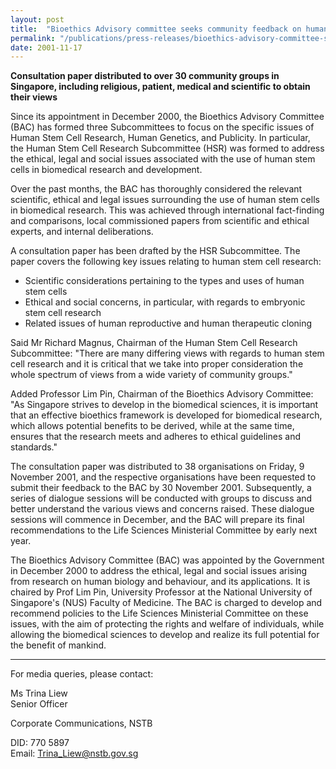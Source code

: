 ```yaml
---
layout: post
title:  "Bioethics Advisory committee seeks community feedback on human stem cell research"
permalink: "/publications/press-releases/bioethics-advisory-committee-seeks-community-feedback-on-human-stem-cell-research"
date: 2001-11-17
---
```


**Consultation paper distributed to over 30 community groups in Singapore, including religious, patient, medical and scientific to obtain their views**

Since its appointment in December 2000, the Bioethics Advisory Committee (BAC) has formed three Subcommittees to focus on the specific issues of Human Stem Cell Research, Human Genetics, and Publicity. In particular, the Human Stem Cell Research Subcommittee (HSR) was formed to address the ethical, legal and social issues associated with the use of human stem cells in biomedical research and development.

Over the past months, the BAC has thoroughly considered the relevant scientific, ethical and legal issues surrounding the use of human stem cells in biomedical research. This was achieved through international fact-finding and comparisons, local commissioned papers from scientific and ethical experts, and internal deliberations.

A consultation paper has been drafted by the HSR Subcommittee. The paper covers the following key issues relating to human stem cell research:
- Scientific considerations pertaining to the types and uses of human stem cells
- Ethical and social concerns, in particular, with regards to embryonic stem cell research
- Related issues of human reproductive and human therapeutic cloning

Said Mr Richard Magnus, Chairman of the Human Stem Cell Research Subcommittee: "There are many differing views with regards to human stem cell research and it is critical that we take into proper consideration the whole spectrum of views from a wide variety of community groups."

Added Professor Lim Pin, Chairman of the Bioethics Advisory Committee: "As Singapore strives to develop in the biomedical sciences, it is important that an effective bioethics framework is developed for biomedical research, which allows potential benefits to be derived, while at the same time, ensures that the research meets and adheres to ethical guidelines and standards."

The consultation paper was distributed to 38 organisations on Friday, 9 November 2001, and the respective organisations have been requested to submit their feedback to the BAC by 30 November 2001. Subsequently, a series of dialogue sessions will be conducted with groups to discuss and better understand the various views and concerns raised. These dialogue sessions will commence in December, and the BAC will prepare its final recommendations to the Life Sciences Ministerial Committee by early next year.

The Bioethics Advisory Committee (BAC) was appointed by the Government in December 2000 to address the ethical, legal and social issues arising from research on human biology and behaviour, and its applications. It is chaired by Prof Lim Pin, University Professor at the National University of Singapore's (NUS) Faculty of Medicine. The BAC is charged to develop and recommend policies to the Life Sciences Ministerial Committee on these issues, with the aim of protecting the rights and welfare of individuals, while allowing the biomedical sciences to develop and realize its full potential for the benefit of mankind.

---

For media queries, please contact:

Ms Trina Liew
<br>Senior Officer

Corporate Communications, NSTB

DID: 770 5897
<br>Email: Trina_Liew@nstb.gov.sg 
